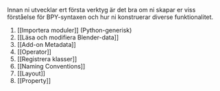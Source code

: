 Innan ni utvecklar ert första verktyg är det bra om ni skapar er viss förståelse för BPY-syntaxen och hur ni konstruerar diverse funktionalitet.
1. [[Importera moduler]] (Python-generisk)
2. [[Läsa och modifiera Blender-data]]
3. [[Add-on Metadata]]
4. [[Operator]]
5. [[Registrera klasser]]
6. [[Naming Conventions]]
7. [[Layout]]
8. [[Property]]